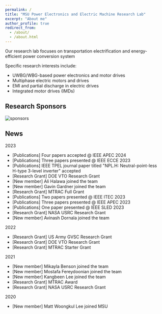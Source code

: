 ```yaml
---
permalink: /
title: "MSU Power Electronics and Electric Machine Research Lab"
excerpt: "About me"
author_profile: true
redirect_from: 
  - /about/
  - /about.html
---
```


Our research lab focuses on transportation electrification and energy-efficient power conversion system

Specific research interests include:
 - UWBG/WBG-based power electronics and motor drives
 - Multiphase electric motors and drives
 - EMI and partial discharge in electric drives
 - Integrated motor drives (IMDs)

Research Sponsors
------
![sponsors](mattwklee.github.io/images/sponsors.png)

News
------
2023
- [Publications] Four papers accepted @ IEEE APEC 2024
- [Publications] Three papers presented @ IEEE ECCE 2023
- [Publications] IEEE TPEL journal paper titled "NPL.H: Neutral-point-less H-type 3-level inverter" accepted
- [Research Grant] DOE VTO Research Grant
- [New member] Ali Halawa joined the team
- [New member] Gavin Gardner joined the team
- [Research Grant] MTRAC Full Grant
- [Publications] Two papers presented @ IEEE ITEC 2023
- [Publications] Three papers presented @ IEEE APEC 2023
- [Publications] One paper presented @ IEEE SLED 2023
- [Research Grant] NASA USRC Research Grant
- [New member] Avinash Dornala joined the team

2022
- [Research Grant] US Army GVSC Research Grant
- [Research Grant] DOE VTO Research Grant
- [Research Grant] MTRAC Starter Grant

2021
- [New member] Mikayla Benson joined the team
- [New member] Mostafa Fereydoonian joined the team
- [New member] Kangbeen Lee joined the team
- [Research Grant] MTRAC Award
- [Research Grant] NASA USRC Research Grant
  
2020
- [New member] Matt Woongkul Lee joined MSU
